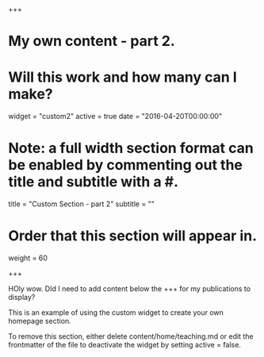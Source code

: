 +++
# My own content - part 2.
# Will this work and how many can I make?

widget = "custom2" active = true date = "2016-04-20T00:00:00"
# Note: a full width section format can be enabled by commenting out the title and subtitle with a #.

title = "Custom Section - part 2" subtitle = ""
# Order that this section will appear in.

weight = 60

+++

HOly wow. DId I need to add content below the +++ for my publications to display?

This is an example of using the custom widget to create your own homepage section.

To remove this section, either delete content/home/teaching.md or edit the frontmatter of the file to deactivate the widget by setting active = false.

